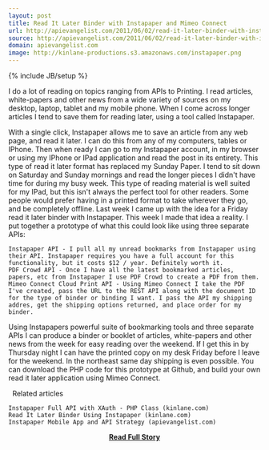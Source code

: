 ```yaml
---
layout: post
title: Read It Later Binder with Instapaper and Mimeo Connect
url: http://apievangelist.com/2011/06/02/read-it-later-binder-with-instaper-and-mimeo-connect/
source: http://apievangelist.com/2011/06/02/read-it-later-binder-with-instaper-and-mimeo-connect/
domain: apievangelist.com
image: http://kinlane-productions.s3.amazonaws.com/instapaper.png
---
```

{% include JB/setup %}<p>I do a lot of reading on topics ranging from APIs to Printing. I read articles, white-papers and other news from a wide variety of sources on my desktop, laptop, tablet and my mobile phone.
When I come across longer articles I tend to save them for reading later, using a tool called Instapaper.

With a single click, Instapaper allows me to save an article from any web page, and read it later. I can do this from any of my computers, tables or IPhone. Then when ready I can go to my Instapaper account, in my browser or using my IPhone or IPad application and read the post in its entirety.
This type of read it later format has replaced my Sunday Paper. I tend to sit down on Saturday and Sunday mornings and read the longer pieces I didn't have time for during my busy week.
This type of reading material is well suited for my IPad, but this isn't always the perfect tool for other readers. Some people would prefer having in a printed format to take wherever they go, and be completely offline. 
Last week I came up with the idea for a Friday read it later binder with Instapaper. This week I made that idea a reality. I put together a prototype of what this could look like using three separate APIs:

	Instapaper API - I pull all my unread bookmarks from Instapaper using their API. Instapaper requires you have a full account for this functionality, but it costs $12 / year. Definitely worth it.
	PDF Crowd API - Once I have all the latest bookmarked articles, papers, etc from Instapaper I use PDF Crowd to create a PDF from them.
	Mimeo Connect Cloud Print API - Using Mimeo Connect I take the PDF I've created, pass the URL to the REST API along with the document ID for the type of binder or binding I want. I pass the API my shipping addres, get the shipping options returned, and place order for my binder.

Using Instapapers powerful suite of bookmarking tools and three separate APIs I can produce a binder or booklet of articles, white-papers and other news from the week for easy reading over the weekend.
If I get this in by Thursday night I can have the printed copy on my desk Friday before I leave for the weekend. In the northeast same day shipping is even possible.
You can download the PHP code for this prototype at Github, and build your own read it later application using Mimeo Connect.

&nbsp;
Related articles

	Instapaper Full API with XAuth - PHP Class (kinlane.com)
	Read It Later Binder Using Instapaper (kinlane.com)
	Instapaper Mobile App and API Strategy (apievangelist.com)

</p>
<center><p><a href="http://apievangelist.com/2011/06/02/read-it-later-binder-with-instaper-and-mimeo-connect/" style='padding:25px; font-sze:18px; font-weight: bold;'>Read Full Story</a></p></center>
